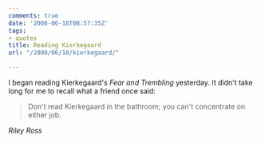 ```yaml
---
comments: true
date: '2008-06-18T08:57:35Z'
tags:
- quotes
title: Reading Kierkegaard
url: "/2008/06/18/kierkegaard/"

---
```

I began reading Kierkegaard's *Fear and Trembling* yesterday. It didn't take long for me to recall what a friend once said: 

<blockquote class="big">Don't read Kierkegaard in the bathroom; you can't concentrate on either job.</blockquote>

<cite class="big">Riley Ross</cite>








